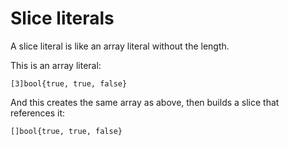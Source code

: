 # Slice literals

A slice literal is like an array literal without the length.

This is an array literal:
```text
[3]bool{true, true, false}
```
And this creates the same array as above, then builds a slice that references it:

```text
[]bool{true, true, false}
```

